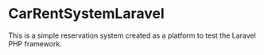 # CarRentSystemLaravel
This is a simple reservation system created as a platform to test the Laravel PHP framework.

